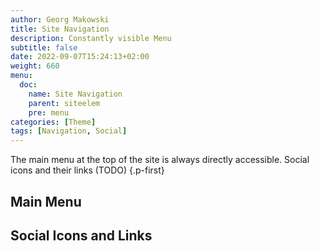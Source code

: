 ```yaml
---
author: Georg Makowski
title: Site Navigation
description: Constantly visible Menu
subtitle: false
date: 2022-09-07T15:24:13+02:00 
weight: 660
menu:
  doc:
    name: Site Navigation
    parent: siteelem
    pre: menu
categories: [Theme]
tags: [Navigation, Social]
---
```


The main menu at the top of the site is always directly accessible. Social icons and their links (TODO)
{.p-first} <!--more-->

## Main Menu

## Social Icons and Links
